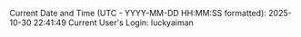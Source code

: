 Current Date and Time (UTC - YYYY-MM-DD HH:MM:SS formatted): 2025-10-30 22:41:49
Current User's Login: luckyaiman

